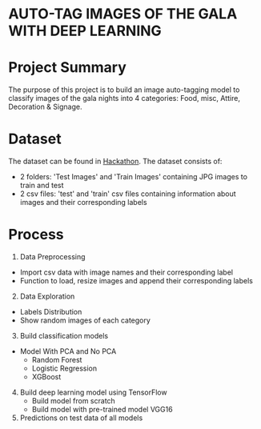 # AUTO-TAG IMAGES OF THE GALA WITH DEEP LEARNING

# Project Summary 
The purpose of this project is to build an image auto-tagging model to classify images of the gala nights into 4 categories: Food, misc, Attire, Decoration & Signage.

# Dataset
The dataset can be found in [Hackathon](https://www.hackathon.com/event/auto-tag-images-of-the-gala-with-deep-learning-5e5ce1601c1c92001b638422).
The dataset consists of:
- 2 folders: 'Test Images' and 'Train Images' containing JPG images to train and test
- 2 csv files: 'test' and 'train' csv files containing information about images and their corresponding labels

# Process
1. Data Preprocessing
- Import csv data with image names and their corresponding label
- Function to load, resize images and append their corresponding labels 
2. Data Exploration
- Labels Distribution
- Show random images of each category
3. Build classification models
- Model With PCA and No PCA
    - Random Forest
    - Logistic Regression
    - XGBoost
4. Build deep learning model using TensorFlow
    - Build model from scratch
    - Build model with pre-trained model VGG16
5. Predictions on test data of all models
